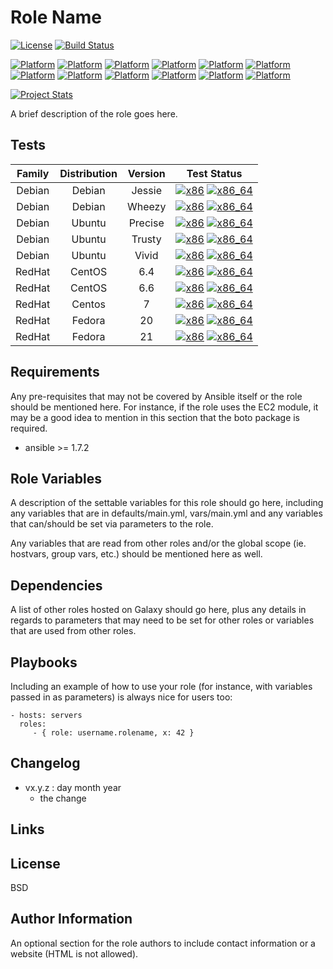 # Role Name

[![License](https://img.shields.io/badge/license-New%20BSD-blue.svg?style=flat)](https://raw.githubusercontent.com/ansiblebit/primogen/master/LICENSE)
[![Build Status](https://travis-ci.org/ansiblebit/primogen.svg?branch=master)](https://travis-ci.org/ansiblebit/primogen)

[![Platform](http://img.shields.io/badge/platform-amazon-ff9900.svg?style=flat)](#)
[![Platform](http://img.shields.io/badge/platform-debian-a80030.svg?style=flat)](#)
[![Platform](http://img.shields.io/badge/platform-fedora-3c6eb4.svg?style=flat)](#)
[![Platform](http://img.shields.io/badge/platform-freebsd-ae0000.svg?style=flat)](#)
[![Platform](http://img.shields.io/badge/platform-macosx-000000.svg?style=flat)](#)
[![Platform](http://img.shields.io/badge/platform-mint-87cfbe.svg?style=flat)](#)
[![Platform](http://img.shields.io/badge/platform-opensuse-73ba25.svg?style=flat)](#)
[![Platform](http://img.shields.io/badge/platform-redhat-cc0000.svg?style=flat)](#)
[![Platform](http://img.shields.io/badge/platform-sles-73ba25.svg?style=flat)](#)
[![Platform](http://img.shields.io/badge/platform-smartos-487487.svg?style=flat)](#)
[![Platform](http://img.shields.io/badge/platform-ubuntu-dd4814.svg?style=flat)](#)
[![Platform](http://img.shields.io/badge/platform-windows-004185.svg?style=flat)](#)

[![Project Stats](https://www.openhub.net/p/ansiblebit-primogen/widgets/project_thin_badge.gif)](https://www.openhub.net/p/ansiblebit-primogen/)

A brief description of the role goes here.

## Tests

| Family | Distribution | Version | Test Status |
|:-:|:-:|:-:|:-:|
| Debian | Debian  | Jessie  | [![x86](http://img.shields.io/badge/x86-n/a-cccccc.svg?style=flat)](#) [![x86_64](http://img.shields.io/badge/x86_64-n/a-cccccc.svg?style=flat)](#) |
| Debian | Debian  | Wheezy  | [![x86](http://img.shields.io/badge/x86-n/a-cccccc.svg?style=flat)](#) [![x86_64](http://img.shields.io/badge/x86_64-n/a-cccccc.svg?style=flat)](#) |
| Debian | Ubuntu  | Precise | [![x86](http://img.shields.io/badge/x86-n/a-cccccc.svg?style=flat)](#) [![x86_64](http://img.shields.io/badge/x86_64-passed-006400?style=flat)](#)  |
| Debian | Ubuntu  | Trusty  | [![x86](http://img.shields.io/badge/x86-n/a-cccccc.svg?style=flat)](#) [![x86_64](http://img.shields.io/badge/x86_64-n/a-cccccc.svg?style=flat)](#) |
| Debian | Ubuntu  | Vivid   | [![x86](http://img.shields.io/badge/x86-n/a-cccccc.svg?style=flat)](#) [![x86_64](http://img.shields.io/badge/x86_64-n/a-cccccc.svg?style=flat)](#) |
| RedHat | CentOS  | 6.4     | [![x86](http://img.shields.io/badge/x86-n/a-cccccc.svg?style=flat)](#) [![x86_64](http://img.shields.io/badge/x86_64-n/a-cccccc.svg?style=flat)](#) |
| RedHat | CentOS  | 6.6     | [![x86](http://img.shields.io/badge/x86-n/a-cccccc.svg?style=flat)](#) [![x86_64](http://img.shields.io/badge/x86_64-n/a-cccccc.svg?style=flat)](#) |
| RedHat | Centos  | 7       | [![x86](http://img.shields.io/badge/x86-n/a-cccccc.svg?style=flat)](#) [![x86_64](http://img.shields.io/badge/x86_64-n/a-cccccc.svg?style=flat)](#) |
| RedHat | Fedora  | 20      | [![x86](http://img.shields.io/badge/x86-n/a-cccccc.svg?style=flat)](#) [![x86_64](http://img.shields.io/badge/x86_64-n/a-cccccc.svg?style=flat)](#) |
| RedHat | Fedora  | 21      | [![x86](http://img.shields.io/badge/x86-n/a-cccccc.svg?style=flat)](#) [![x86_64](http://img.shields.io/badge/x86_64-n/a-cccccc.svg?style=flat)](#) |

## Requirements

Any pre-requisites that may not be covered by Ansible itself or the role should be mentioned here.
For instance, if the role uses the EC2 module,
it may be a good idea to mention in this section that the boto package is required.

- ansible >= 1.7.2

## Role Variables

A description of the settable variables for this role should go here,
including any variables that are in defaults/main.yml, vars/main.yml and
any variables that can/should be set via parameters to the role.

Any variables that are read from other roles and/or
the global scope (ie. hostvars, group vars, etc.) should be mentioned here as well.

## Dependencies

A list of other roles hosted on Galaxy should go here,
plus any details in regards to parameters that may need to be set for other roles
or variables that are used from other roles.

## Playbooks

Including an example of how to use your role
(for instance, with variables passed in as parameters)
is always nice for users too:

    - hosts: servers
      roles:
         - { role: username.rolename, x: 42 }

## Changelog

- vx.y.z : day month year
    - the change

## Links


## License

BSD

## Author Information

An optional section for the role authors to include contact information or
a website (HTML is not allowed).
